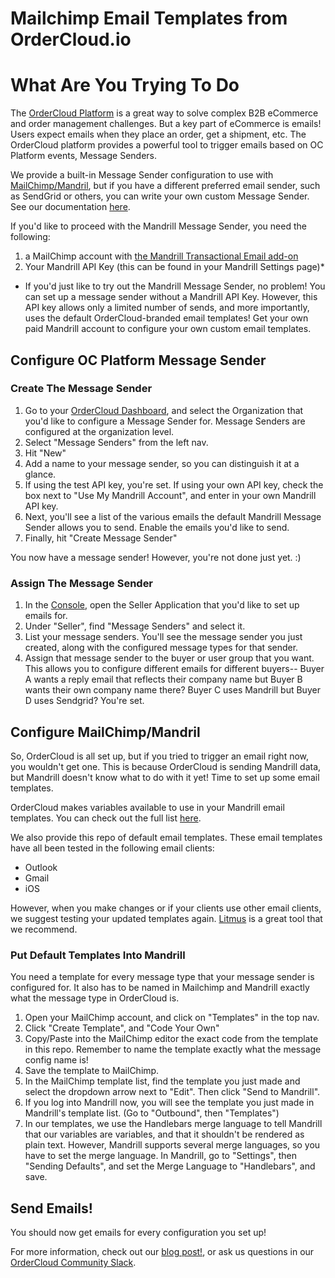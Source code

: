 # Mailchimp Email Templates from OrderCloud.io

# What Are You Trying To Do

The [OrderCloud Platform]() is a great way to solve complex B2B eCommerce and order management challenges. But a key part of eCommerce is emails! Users expect emails when they place an order, get a shipment, etc. The OrderCloud platform provides a powerful tool to trigger emails based on OC Platform events, Message Senders. 

We provide a built-in Message Sender configuration to use with [MailChimp/Mandril](), but if you have a different preferred email sender, such as SendGrid or others, you can write your own custom Message Sender. See our documentation [here]().

If you'd like to proceed with the Mandrill Message Sender, you need the following:

1. a MailChimp account with [the Mandrill Transactional Email add-on](http://kb.mailchimp.com/mandrill/add-or-remove-mandrill)
2. Your Mandrill API Key (this can be found in your Mandrill Settings page)*

* If you'd just like to try out the Mandrill Message Sender, no problem! You can set up a message sender without a Mandrill API Key. However, this API key allows only a limited number of sends, and more importantly, uses the default OrderCloud-branded email templates! Get your own paid Mandrill account to configure your own custom email templates.

## Configure OC Platform Message Sender

### Create The Message Sender
1. Go to your [OrderCloud Dashboard](), and select the Organization that you'd like to configure a Message Sender for. Message Senders are configured at the organization level.
2. Select "Message Senders" from the left nav.
3. Hit "New"
4. Add a name to your message sender, so you can distinguish it at a glance.
5. If using the test API key, you're set. If using your own API key, check the box next to "Use My Mandrill Account", and enter in your own Mandrill API key.
6. Next, you'll see a list of the various emails the default Mandrill Message Sender allows you to send. Enable the emails you'd like to send.
7. Finally, hit "Create Message Sender"

You now have a message sender! However, you're not done just yet. :)

### Assign The Message Sender

1. In the [Console](), open the Seller Application that you'd like to set up emails for. 
2. Under "Seller", find "Message Senders" and select it.
3. List your message senders. You'll see the message sender you just created, along with the configured message types for that sender.
4. Assign that message sender to the buyer or user group that you want. This allows you to configure different emails for different buyers-- Buyer A wants a reply email that reflects their company name but Buyer B wants their own company name there? Buyer C uses Mandrill but Buyer D uses Sendgrid? You're set.

## Configure MailChimp/Mandril

So, OrderCloud is all set up, but if you tried to trigger an email right now, you wouldn't get one. This is because OrderCloud is sending Mandrill data, but Mandrill doesn't know what to do with it yet! Time to set up some email templates.

OrderCloud makes variables available to use in your Mandrill email templates. You can check out the full list [here](../merge-vars.md). 

We also provide this repo of default email templates. These email templates have all been tested in the following email clients:
- Outlook
- Gmail
- iOS

However, when you make changes or if your clients use other email clients, we suggest testing your updated templates again. [Litmus](https://litmus.com/) is a great tool that we recommend.

### Put Default Templates Into Mandrill

You need a template for every message type that your message sender is configured for. It also has to be named in Mailchimp and Mandrill exactly what the message type in OrderCloud is.

1. Open your MailChimp account, and click on "Templates" in the top nav.
2. Click "Create Template", and "Code Your Own"
3. Copy/Paste into the MailChimp editor the exact code from the template in this repo. Remember to name the template exactly what the message config name is!
4. Save the template to MailChimp.
5. In the MailChimp template list, find the template you just made and select the dropdown arrow next to "Edit". Then click "Send to Mandrill".
6. If you log into Mandrill now, you will see the template you just made in Mandrill's template list. (Go to "Outbound", then "Templates") 
7. In our templates, we use the Handlebars merge language to tell Mandrill that our variables are variables, and that it shouldn't be rendered as plain text. However, Mandrill supports several merge languages, so you have to set the merge language. In Mandrill, go to "Settings", then "Sending Defaults", and set the Merge Language to "Handlebars", and save. 

## Send Emails!

You should now get emails for every configuration you set up!


For more information, check out our [blog post!](https://ordercloud.io/transactional-emails-mandrill-ordercloud-io/), or ask us questions in our [OrderCloud Community Slack]().
